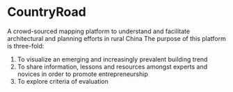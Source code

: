 # CountryRoad
A crowd-sourced mapping platform to understand and facilitate architectural and planning efforts in rural China
The purpose of this platform is three-fold:
1. To visualize an emerging and increasingly prevalent building trend 
2. To share information, lessons and resources amongst experts and novices in order to promote entrepreneurship
3. To explore criteria of evaluation 
